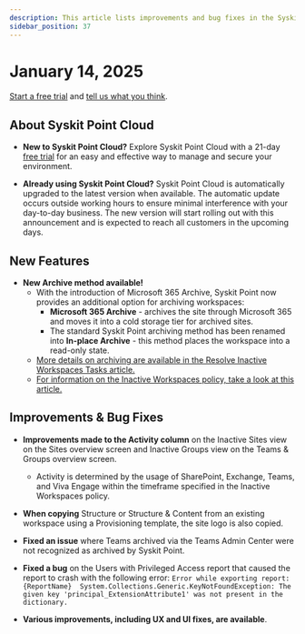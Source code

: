 ```yaml
---
description: This article lists improvements and bug fixes in the Syskit Point Cloud version 2025.1.76.11
sidebar_position: 37
---
```


# January 14, 2025

[Start a free trial](https://www.syskit.com/products/point/free-trial/) and [tell us what you think](https://www.syskit.com/company/contact-us/).

## About Syskit Point Cloud

* **New to Syskit Point Cloud?** Explore Syskit Point Cloud with a 21-day [free trial](https://www.syskit.com/products/point/free-trial/) for an easy and effective way to manage and secure your environment.

* **Already using Syskit Point Cloud?** Syskit Point Cloud is automatically upgraded to the latest version when available. The automatic update occurs outside working hours to ensure minimal interference with your day-to-day business. The new version will start rolling out with this announcement and is expected to reach all customers in the upcoming days.

## New Features

* **New Archive method available!**
  * With the introduction of Microsoft 365 Archive, Syskit Point now provides an additional option for archiving workspaces:
    * **Microsoft 365 Archive** - archives the site through Microsoft 365 and moves it into a cold storage tier for archived sites. 
    * The standard Syskit Point archiving method has been renamed into **In-place Archive** - this method places the workspace into a read-only state.
  * [More details on archiving are available in the Resolve Inactive Workspaces Tasks article.](../../point-collaborators/resolve-governance-tasks/inactive-workspaces.md)
  * [For information on the Inactive Workspaces policy, take a look at this article.](../../governance-and-automation/automated-workflows/inactive-workspaces-admin.md)


## Improvements & Bug Fixes

* **Improvements made to the Activity column** on the Inactive Sites view on the Sites overview screen and Inactive Groups view on the Teams & Groups overview screen. 
  * Activity is determined by the usage of SharePoint, Exchange, Teams, and Viva Engage within the timeframe specified in the Inactive Workspaces policy. 

* **When copying** Structure or Structure & Content from an existing workspace using a Provisioning template, the site logo is also copied. 

* **Fixed an issue** where Teams archived via the Teams Admin Center were not recognized as archived by Syskit Point.

* **Fixed a bug** on the Users with Privileged Access report that caused the report to crash with the following error: `Error while exporting report: {ReportName} 
System.Collections.Generic.KeyNotFoundException: The given key 'principal_ExtensionAttribute1' was not present in the dictionary.`

* **Various improvements, including UX and UI fixes, are available**.